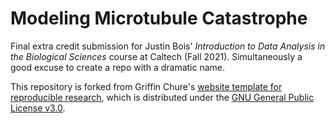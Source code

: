 # Modeling Microtubule Catastrophe
Final extra credit submission for Justin Bois' _Introduction to Data Analysis in the Biological Sciences_ course at Caltech (Fall 2021). Simultaneously a good excuse to create a repo with a dramatic name.

This repository is forked from Griffin Chure's [website template for reproducible research](https://github.com/gchure/reproducible_website), which is distributed under the [GNU General Public License
v3.0](https://www.gnu.org/licenses/gpl-3.0.en.html).
